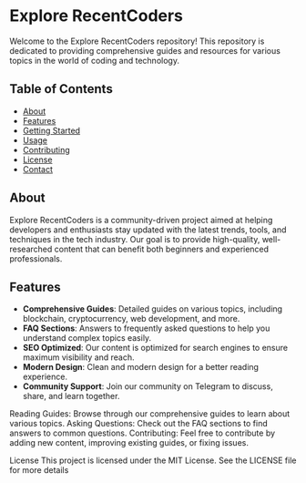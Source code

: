 # Explore RecentCoders

Welcome to the Explore RecentCoders repository! This repository is dedicated to providing comprehensive guides and resources for various topics in the world of coding and technology.

## Table of Contents

- [About](#about)
- [Features](#features)
- [Getting Started](#getting-started)
- [Usage](#usage)
- [Contributing](#contributing)
- [License](#license)
- [Contact](#contact)

## About

Explore RecentCoders is a community-driven project aimed at helping developers and enthusiasts stay updated with the latest trends, tools, and techniques in the tech industry. Our goal is to provide high-quality, well-researched content that can benefit both beginners and experienced professionals.

## Features

- **Comprehensive Guides**: Detailed guides on various topics, including blockchain, cryptocurrency, web development, and more.
- **FAQ Sections**: Answers to frequently asked questions to help you understand complex topics easily.
- **SEO Optimized**: Our content is optimized for search engines to ensure maximum visibility and reach.
- **Modern Design**: Clean and modern design for a better reading experience.
- **Community Support**: Join our community on Telegram to discuss, share, and learn together.

Reading Guides: Browse through our comprehensive guides to learn about various topics.
Asking Questions: Check out the FAQ sections to find answers to common questions.
Contributing: Feel free to contribute by adding new content, improving existing guides, or fixing issues.

License
This project is licensed under the MIT License. See the LICENSE file for more details
